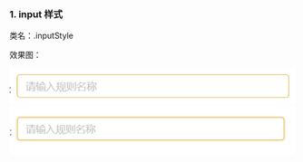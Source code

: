 ### 1.  input 样式

类名：.inputStyle

效果图：

<img title="" src="./assets/input.png" alt="">

<img title="" src="./assets/inputFocus.png" alt="">
